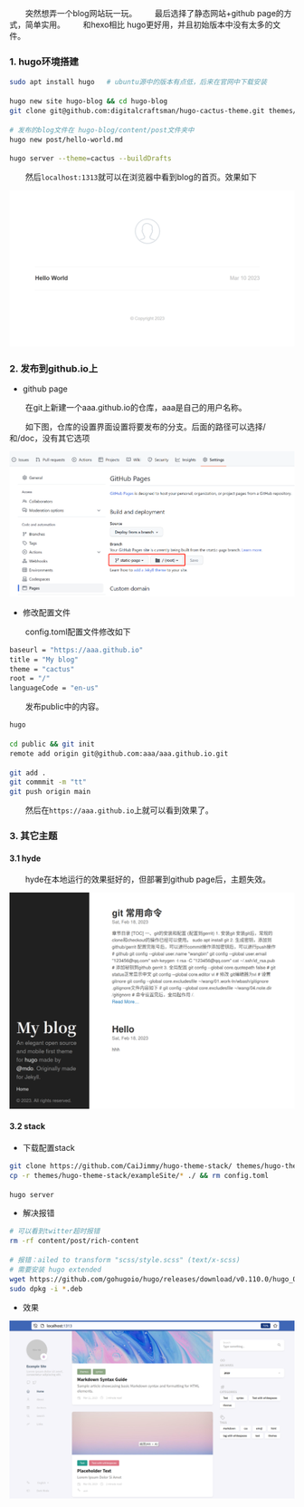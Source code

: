 &emsp;&emsp;突然想弄一个blog网站玩一玩。
&emsp;&emsp;最后选择了静态网站+github page的方式，简单实用。
&emsp;&emsp;和hexo相比 hugo更好用，并且初始版本中没有太多的文件。

### 1. hugo环境搭建

```bash
sudo apt install hugo   # ubuntu源中的版本有点低，后来在官网中下载安装

hugo new site hugo-blog && cd hugo-blog
git clone git@github.com:digitalcraftsman/hugo-cactus-theme.git themes/cactus 

# 发布的blog文件在 hugo-blog/content/post文件夹中
hugo new post/hello-world.md

hugo server --theme=cactus --buildDrafts
```

&emsp;&emsp;然后```localhost:1313```就可以在浏览器中看到blog的首页。效果如下

![image](./img/hugo_first.png)

### 2. 发布到github.io上

+ github page

&emsp;&emsp;在git上新建一个aaa.github.io的仓库，aaa是自己的用户名称。

&emsp;&emsp;如下图，仓库的设置界面设置将要发布的分支。后面的路径可以选择/和/doc，没有其它选项

![image](./img/hugo_githubpage_setting.png)

+ 修改配置文件

&emsp;&emsp;config.toml配置文件修改如下

```bash
baseurl = "https://aaa.github.io"
title = "My blog"
theme = "cactus"
root = "/"
languageCode = "en-us"
```

&emsp;&emsp;发布public中的内容。

```bash
hugo

cd public && git init
remote add origin git@github.com:aaa/aaa.github.io.git

git add .
git commmit -m "tt"
git push origin main
```

&emsp;&emsp;然后在```https://aaa.github.io```上就可以看到效果了。

### 3. 其它主题

#### 3.1 hyde

&emsp;&emsp;hyde在本地运行的效果挺好的，但部署到github page后，主题失效。

![image](./img/hugo_hyde_theme_show.png)

#### 3.2 stack

+ 下载配置stack

```bash
git clone https://github.com/CaiJimmy/hugo-theme-stack/ themes/hugo-theme-stack
cp -r themes/hugo-theme-stack/exampleSite/* ./ && rm config.toml

hugo server
```

+ 解决报错

```bash
# 可以看到twitter超时报错
rm -rf content/post/rich-content

# 报错：ailed to transform "scss/style.scss" (text/x-scss)
# 需要安装 hugo extended
wget https://github.com/gohugoio/hugo/releases/download/v0.110.0/hugo_0.110.0_linux-amd64.deb
sudo dpkg -i *.deb
```

+ 效果

![image](./img/hugo_stack_theme_show.png)